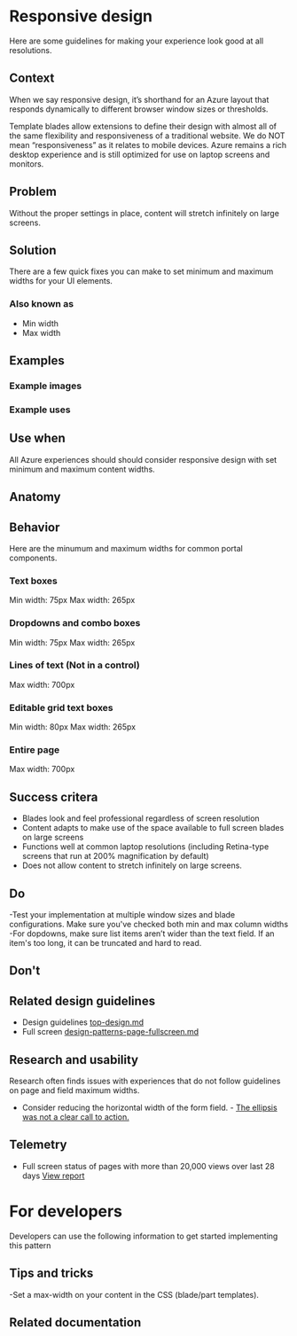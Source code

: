 # Responsive design
Here are some guidelines for making your experience look good at all resolutions.

## Context
When we say responsive design, it’s shorthand for an Azure layout that responds dynamically to different browser window sizes or thresholds.

Template blades allow extensions to define their design with almost all of the same flexibility and responsiveness of a traditional website. We do NOT mean “responsiveness” as it relates to mobile devices. Azure remains a rich desktop experience and is still optimized for use on laptop screens and monitors.

## Problem
Without the proper settings in place, content will stretch infinitely on large screens.

## Solution
There are a few quick fixes you can make to set minimum and maximum widths for your UI elements.

### Also known as
- Min width
- Max width

## Examples

### Example images


### Example uses

## Use when
All Azure experiences should should consider responsive design with set minimum and maximum content widths.

## Anatomy

## Behavior
Here are the minumum and maximum widths for common portal components.

### Text boxes
Min width: 75px
Max width: 265px

### Dropdowns and combo boxes
Min width: 75px
Max width: 265px

### Lines of text (Not in a control)
Max width: 700px

### Editable grid text boxes
Min width: 80px
Max width: 265px 

### Entire page
Max width: 700px


## Success critera
- Blades look and feel professional regardless of screen resolution
- Content adapts to make use of the space available to full screen blades on large screens
- Functions well at common laptop resolutions (including Retina-type screens that run at 200% magnification by default)
- Does not allow content to stretch infinitely on large screens.

## Do
-Test your implementation at multiple window sizes and blade configurations. Make sure you've checked both min and max column widths
-For dopdowns, make sure list items aren’t wider than the text field. If an item's too long, it can be truncated and hard to read.

## Don't 

## Related design guidelines
<!-- Links to Related design guidelines.  Always include the link to the readme -->
* Design guidelines [top-design.md](top-design.md)
* Full screen [design-patterns-page-fullscreen.md](design-patterns-page-fullscreen.md)

## Research and usability
Research often finds issues with experiences that do not follow guidelines on page and field maximum widths.

* Consider reducing the horizontal width of the form field. - [The ellipsis was not a clear call to action.](https://hits.microsoft.com/Insight/1079450)

## Telemetry
<!-- Links to portal telemetry showing the solution usage -->

* Full screen status of pages with more than 20,000 views over last 28 days [View report](https://aka.ms/portalfx/fundamentals/nonfullscreenblades)

# For developers
Developers can use the following information to get started implementing this pattern

## Tips and tricks
<!-- Bulleted list of tips and tricks for developers -->
-Set a max-width on your content in the CSS (blade/part templates).

## Related documentation
<!-- Links to related developer docs -->
